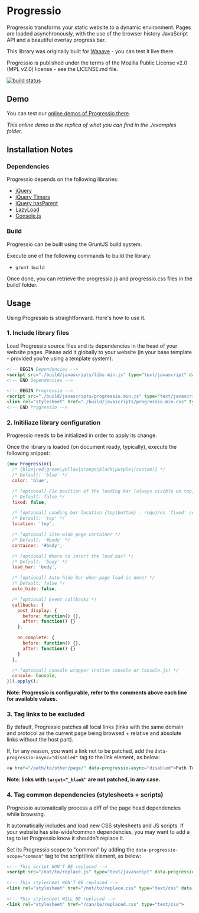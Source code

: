 Progressio
==========

Progressio transforms your static website to a dynamic environment. Pages are loaded asynchronously, with the use of the browser history JavaScript API and a beautiful overlay progress bar.

This library was originally built for [Waaave](https://waaave.com/) - you can test it live there.

Progressio is published under the terms of the Mozilla Public License v2.0 (MPL v2.0) license - see the LICENSE.md file.

[![build status](https://ci.hakuma.holdings/projects/57/status.png?ref=master)](https://ci.hakuma.holdings/projects/57?ref=master)


## Demo

You can test our [online demos of Progressio there](https://demo.hakuma.holdings/valerian.saliou/progressio/examples/simple_1.html).

_This online demo is the replica of what you can find in the ./examples folder._


## Installation Notes

### Dependencies

Progressio depends on the following libraries:

* [jQuery](https://github.com/jquery/jquery)
* [jQuery Timers](https://github.com/patryk/jquery.timers)
* [jQuery hasParent](https://github.com/valeriansaliou/jquery.hasparent)
* [LazyLoad](https://github.com/rgrove/lazyload/)
* [Console.js](https://github.com/valeriansaliou/console.js)

### Build

Progressio can be built using the GruntJS build system.

Execute one of the following commands to build the library:

* `grunt build`

Once done, you can retrieve the progressio.js and progressio.css files in the build/ folder.


## Usage

Using Progressio is straightforward. Here's how to use it.

### 1. Include library files

Load Progressio source files and its dependencies in the head of your website pages. Please add it globally to your website (in your base template - provided you're using a template system).

```html
<!-- BEGIN Dependencies -->
<script src="./build/javascripts/libs.min.js" type="text/javascript" data-progressio-scope="common"></script>
<!-- END Dependencies -->

<!-- BEGIN Progressio -->
<script src="./build/javascripts/progressio.min.js" type="text/javascript" data-progressio-scope="common"></script>
<link rel="stylesheet" href="./build/javascripts/progressio.min.css" type="text/css" data-progressio-scope="common">
<!-- END Progressio -->
```


### 2. Initiliaze library configuration

Progressio needs to be initialized in order to apply its change.

Once the library is loaded (on document ready, typically), execute the following snippet:

```javascript
(new Progressio({
  /* {blue|red|green|yellow|orange|black|purple|(custom)} */
  /* Default: 'blue' */
  color: 'blue',

  /* [optional] Fix position of the loading bar (always visible on top, even when scrolling down) */
  /* Default: false */
  fixed: false,

  /* [optional] Loading bar location {top|bottom} - requires 'fixed' set to true */
  /* Default: 'top' */
  location: 'top',

  /* [optional] Site-wide page container */
  /* Default: '#body' */
  container: '#body',

  /* [optional] Where to insert the load bar? */
  /* Default: 'body' */
  load_bar: 'body',

  /* [optional] Auto-hide bar when page load is done? */
  /* Default: false */
  auto_hide: false,

  /* [optional] Event callbacks */
  callbacks: {
    post_display: {
      before: function() {},
      after: function() {}
    },

    on_complete: {
      before: function() {},
      after: function() {}
    }
  },

  /* [optional] Console wrapper (native console or Console.js) */
  console: Console,
})).apply();
```

**Note: Progressio is configurable, refer to the comments above each line for available values.**


### 3. Tag links to be excluded

By default, Progressio patches all local links (links with the same domain and protocol as the current page being browsed + relative and absolute links without the host part).

If, for any reason, you want a link not to be patched, add the `data-progressio-async="disabled"` tag to the link element, as below:

```html
<a href="/path/to/other/page/" data-progressio-async="disabled">Path To Other Page</a>
```

**Note: links with `target="_blank"` are not patched, in any case.**


### 4. Tag common dependencies (stylesheets + scripts)

Progressio automatically process a diff of the page head dependencies while browsing.

It automatically includes and load new CSS stylesheets and JS scripts. If your website has site-wide/common dependencies, you may want to add a tag to let Progressio know it shouldn't replace it.

Set its Progressio scope to "common" by adding the `data-progressio-scope="common"` tag to the script/link element, as below:

```html
<!-- This script WON'T BE replaced -->
<script src="/not/to/replace.js" type="text/javascript" data-progressio-scope="common"></script>

<!-- This stylesheet WON'T BE replaced -->
<link rel="stylesheet" href="/not/to/replace.css" type="text/css" data-progressio-scope="common">

<!-- This stylesheet WILL BE replaced -->
<link rel="stylesheet" href="/can/be/replaced.css" type="text/css">
```
